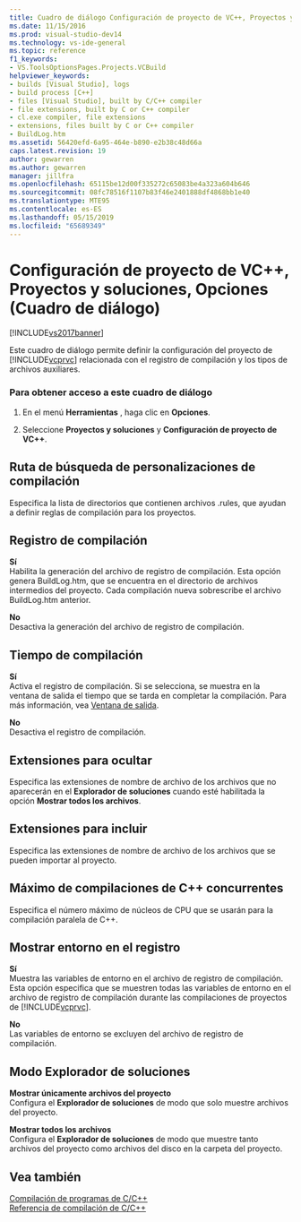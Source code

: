 ```yaml
---
title: Cuadro de diálogo Configuración de proyecto de VC++, Proyectos y soluciones, Opciones | Microsoft Docs
ms.date: 11/15/2016
ms.prod: visual-studio-dev14
ms.technology: vs-ide-general
ms.topic: reference
f1_keywords:
- VS.ToolsOptionsPages.Projects.VCBuild
helpviewer_keywords:
- builds [Visual Studio], logs
- build process [C++]
- files [Visual Studio], built by C/C++ compiler
- file extensions, built by C or C++ compiler
- cl.exe compiler, file extensions
- extensions, files built by C or C++ compiler
- BuildLog.htm
ms.assetid: 56420efd-6a95-464e-b890-e2b38c48d66a
caps.latest.revision: 19
author: gewarren
ms.author: gewarren
manager: jillfra
ms.openlocfilehash: 65115be12d00f335272c65083be4a323a604b646
ms.sourcegitcommit: 08fc78516f1107b83f46e2401888df4868bb1e40
ms.translationtype: MTE95
ms.contentlocale: es-ES
ms.lasthandoff: 05/15/2019
ms.locfileid: "65689349"
---
```

# <a name="vc-project-settings-projects-and-solutions-options-dialog-box"></a>Configuración de proyecto de VC++, Proyectos y soluciones, Opciones (Cuadro de diálogo)
[!INCLUDE[vs2017banner](../../includes/vs2017banner.md)]

Este cuadro de diálogo permite definir la configuración del proyecto de [!INCLUDE[vcprvc](../../includes/vcprvc-md.md)] relacionada con el registro de compilación y los tipos de archivos auxiliares.  
  
### <a name="to-access-this-dialog-box"></a>Para obtener acceso a este cuadro de diálogo  
  
1. En el menú **Herramientas** , haga clic en **Opciones**.  
  
2. Seleccione **Proyectos y soluciones** y **Configuración de proyecto de VC++**.  
  
## <a name="build-customization-search-path"></a>Ruta de búsqueda de personalizaciones de compilación  
 Especifica la lista de directorios que contienen archivos .rules, que ayudan a definir reglas de compilación para los proyectos.  
  
## <a name="build-logging"></a>Registro de compilación  
 **Sí**  
 Habilita la generación del archivo de registro de compilación. Esta opción genera BuildLog.htm, que se encuentra en el directorio de archivos intermedios del proyecto. Cada compilación nueva sobrescribe el archivo BuildLog.htm anterior.  
  
 **No**  
 Desactiva la generación del archivo de registro de compilación.  
  
## <a name="build-timing"></a>Tiempo de compilación  
 **Sí**  
 Activa el registro de compilación. Si se selecciona, se muestra en la ventana de salida el tiempo que se tarda en completar la compilación. Para más información, vea [Ventana de salida](../../ide/reference/output-window.md).  
  
 **No**  
 Desactiva el registro de compilación.  
  
## <a name="extensions-to-hide"></a>Extensiones para ocultar  
 Especifica las extensiones de nombre de archivo de los archivos que no aparecerán en el **Explorador de soluciones** cuando esté habilitada la opción **Mostrar todos los archivos**.  
  
## <a name="extensions-to-include"></a>Extensiones para incluir  
 Especifica las extensiones de nombre de archivo de los archivos que se pueden importar al proyecto.  
  
## <a name="maximum-concurrent-c-compilations"></a>Máximo de compilaciones de C++ concurrentes  
 Especifica el número máximo de núcleos de CPU que se usarán para la compilación paralela de C++.  
  
## <a name="show-environment-in-log"></a>Mostrar entorno en el registro  
 **Sí**  
 Muestra las variables de entorno en el archivo de registro de compilación. Esta opción especifica que se muestren todas las variables de entorno en el archivo de registro de compilación durante las compilaciones de proyectos de [!INCLUDE[vcprvc](../../includes/vcprvc-md.md)].  
  
 **No**  
 Las variables de entorno se excluyen del archivo de registro de compilación.  
  
## <a name="solution-explorer-mode"></a>Modo Explorador de soluciones  
 **Mostrar únicamente archivos del proyecto**  
 Configura el **Explorador de soluciones** de modo que solo muestre archivos del proyecto.  
  
 **Mostrar todos los archivos**  
 Configura el **Explorador de soluciones** de modo que muestre tanto archivos del proyecto como archivos del disco en la carpeta del proyecto.  
  
## <a name="see-also"></a>Vea también  
 [Compilación de programas de C/C++](https://msdn.microsoft.com/library/fa6ed4ff-334a-4d99-b5e2-a1f83d2b3008)   
 [Referencia de compilación de C/C++](https://msdn.microsoft.com/library/100b4ccf-572c-4d1f-970c-fa0bc0cc0d2d)
